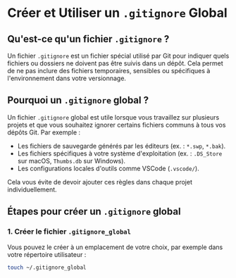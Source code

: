 # Créer et Utiliser un `.gitignore` Global

## Qu'est-ce qu'un fichier `.gitignore` ?

Un fichier `.gitignore` est un fichier spécial utilisé par Git pour indiquer quels fichiers ou dossiers ne doivent pas être suivis dans un dépôt. Cela permet de ne pas inclure des fichiers temporaires, sensibles ou spécifiques à l'environnement dans votre versionnage.

## Pourquoi un `.gitignore` global ?

Un fichier `.gitignore` global est utile lorsque vous travaillez sur plusieurs projets et que vous souhaitez ignorer certains fichiers communs à tous vos dépôts Git. Par exemple :

- Les fichiers de sauvegarde générés par les éditeurs (ex. : `*.swp`, `*.bak`).
- Les fichiers spécifiques à votre système d'exploitation (ex. : `.DS_Store` sur macOS, `Thumbs.db` sur Windows).
- Les configurations locales d'outils comme VSCode (`.vscode/`).

Cela vous évite de devoir ajouter ces règles dans chaque projet individuellement.

## Étapes pour créer un `.gitignore` global

### 1. Créer le fichier `.gitignore_global`
Vous pouvez le créer à un emplacement de votre choix, par exemple dans votre répertoire utilisateur :

```bash
touch ~/.gitignore_global
